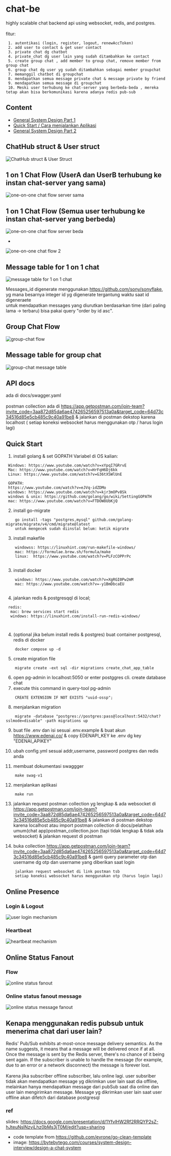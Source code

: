 # chat-be
 highly scalable chat backend api using websocket, redis, and postgres.
 <br/> <br/>
 fitur: 
```
 1. autentikasi (login, register, logout, renewAccToken)
 2. add user to contact & get user contact
 3. private chat dg chatbot
 4. private_chat dg user lain yang sudah ditambahkan ke contact
 5. create group chat , add member to group chat, remove member from group chat
 6. group chat dg user yg sudah ditambahkan sebagai member groupchat
 7. memanggil chatbot di groupchat 
 8. mendapatkan semua message private chat & message private by friend
 9. mendapatkan semua message di groupchat
 10. Meski user terhubung ke chat-server yang berbeda-beda , mereka tetap akan bisa berkomunikasi karena adanya redis pub-sub 
```

## Content
- [General System Design Part 1](##1-on-1-chat-flow-(userA-dan-userB-terhubung-ke-instan-chat-server-yang-sama))
- [Quick Start / Cara menjalankan Aplikasi](##quick-start)
- [General System Design Part 2](##online-presence)


## ChatHub struct & User struct
![ChatHub struct & User Struct](https://res.cloudinary.com/dex4u3rw4/image/upload/v1697371903/ChatHubdanUser_vjzyku.png)



## 1 on 1 Chat Flow (UserA dan UserB terhubung ke instan chat-server yang sama)
![one-on-one chat flow server sama ](https://res.cloudinary.com/dex4u3rw4/image/upload/v1697371903/one-on-one-server-sama_ohixbk.png)

## 1 on 1 Chat Flow (Semua user terhubung ke instan chat-server yang berbeda)
![one-on-one chat flow server beda](https://res.cloudinary.com/dex4u3rw4/image/upload/v1697371913/one-on-one-beda-server_n2so7t.png)

-

![one-on-one chat flow 2](https://res.cloudinary.com/dex4u3rw4/image/upload/v1696433562/one-on-one_copy_v2my4l.jpg)

## Message table for 1 on 1 chat
![message table for 1 on 1 chat](https://res.cloudinary.com/di0pjroxh/image/upload/v1697274479/one-on-one-messageTable_ptublq.png)

Messages_id digenerate menggunakan https://github.com/sony/sonyflake, yg mana besarnya integer id yg digenerate tergantung waktu saat id digeneraete
<br/>
untuk mendapatkan messages yang diurutkan berdasarkan time (dari paling lama -> terbaru) bisa pakai query "order by id asc".

## Group Chat Flow
![group-chat flow](https://bytebytego.com/_next/image?url=%2Fimages%2Fcourses%2Fsystem-design-interview%2Fdesign-a-chat-system%2Ffigure-12-14-DRZR5QM7.png&w=1080&q=75)

## Message table for group chat
![group-chat message table](https://bytebytego.com/_next/image?url=%2Fimages%2Fcourses%2Fsystem-design-interview%2Fdesign-a-chat-system%2Ffigure-12-10-2TIQVS3D.png&w=750&q=75)

## API docs
ada di docs/swagger.yaml <br/> <br/>
postman collection ada di https://app.getpostman.com/join-team?invite_code=3aa872d85da6ae474265256597513a0a&target_code=64d73c34516d85e5cb485c9c40a91be8 & jalankan di postman dekstop karena localhost ( setiap koneksi websocket harus menggunakan otp / harus login lagi)

## Quick Start


1. install golang & set GOPATH Variabel di OS kalian: 
```
 Windows: https://www.youtube.com/watch?v=xYpqI7GRrvE
 Mac: https://www.youtube.com/watch?v=HrFqH6Dj6kk
 Linux: https://www.youtube.com/watch?v=G36tXSWlUnE
 
 GOPATH: 
 https://www.youtube.com/watch?v=eJVq-idZDMo
 windows: https://www.youtube.com/watch?v=kjr3mOPv8Sk
 windows & unix: https://github.com/golang/go/wiki/SettingGOPATH
 mac: https://www.youtube.com/watch?v=FTDOW8UbKjQ
```


2. install go-migrate
```
    go install -tags "postgres,mysql" github.com/golang-migrate/migrate/v4/cmd/migrate@latest
    untuk mengecek sudah diinstal belum: ketik migrate
```

3. install makefile
```
    windowss: https://linuxhint.com/run-makefile-windows/
    mac: https://formulae.brew.sh/formula/make
    linux:  https://www.youtube.com/watch?v=PLFzCOPPrPc
    
```

3. install docker
```
    windows: https://www.youtube.com/watch?v=XgRGI0Pw2mM
    mac: https://www.youtube.com/watch?v=-y1BmDbcaEU
        
```

4. jalankan redis & postgresqql di local;
```
 redis:
  mac: brew services start redis
  windows: https://linuxhint.com/install-run-redis-windows/

  
```

4. (optional jika belum install redis & postgres) buat container postgresql, redis di docker
```
    docker compose up -d
```

5. create migration file
```
    migrate create -ext sql -dir migrations create_chat_app_table
```

6. open pg-admin in localhost:5050 or enter postggres cli. create database chat
7. execute this command in query-tool pg-admin
```
    CREATE EXTENSION IF NOT EXISTS "uuid-ossp";

```
8. menjalankan migration
```
    migrate -database "postgres://postgres:pass@localhost:5432/chat?sslmode=disable" -path migrations up
```

9. buat file .env dan isi sesuai .env.example & buat akun https://www.edenai.co/ & copy EDENAPI_KEY ke .env dg key "EDENAI_APIKEY"
10. ubah config.yml sesuai addr,username, password postgres dan redis anda

11. membuat dokumentasi swaggger
```
    make swag-v1
```

12. menjalankan aplikasi
```
    make run
```

13. jalankan request postman collection yg lengkap & ada websocket di https://app.getpostman.com/join-team?invite_code=3aa872d85da6ae474265256597513a0a&target_code=64d73c34516d85e5cb485c9c40a91be8 & jalankan di postman dekstop karena localhost atau  import postman collection di docs/pelatihan umum(chat app)postman_collection.json (tapi tidak lengkap & tidak ada websocket) & jalankan request di postman 

14. buka collection https://app.getpostman.com/join-team?invite_code=3aa872d85da6ae474265256597513a0a&target_code=64d73c34516d85e5cb485c9c40a91be8
 & ganti query parameter otp dan username dg otp dan username yang diberikan saat login 
```
    jalankan request websocket di link postman tsb
    setiap koneksi websocket harus menggunakan otp (harus login lagi)
```


## Online Presence

### Login & Logout
![user login mechanism](https://res.cloudinary.com/dex4u3rw4/image/upload/v1697362511/UserLoginLogout_cy1qtu.png)


### Heartbeat
![heartbeat mechanism](https://res.cloudinary.com/di0pjroxh/image/upload/v1697272518/untitled_2_prfsgc.png)

## Online Status Fanout

### Flow
![online status fanout](https://res.cloudinary.com/dex4u3rw4/image/upload/v1697362511/online-status-fanout_ymceo7.png)

### Online status fanout message
![online status message fanout](https://res.cloudinary.com/di0pjroxh/image/upload/v1697272778/online-fanout-message_fb6q0e.png)


## Kenapa menggunakan redis pubsub untuk menerima chat dari user lain?
Redis' Pub/Sub exhibits at-most-once message delivery semantics. As the name suggests, it means that a message will be delivered once if at all. Once the message is sent by the Redis server, there's no chance of it being sent again. If the subscriber is unable to handle the message (for example, due to an error or a network disconnect) the message is forever lost.
<br/><br/>
Karena jika subscriber offline subscriber, lalu online lagi. user subsriber tidak akan mendapatkan message yg dikrimkan user lain saat dia offline, melainkan hanya mendapatkan
message dari pubSub  saat dia online dan user lain mengirimkan message. Message yg dikrimkan user lain saat user offline akan difetch dari database postgresql


### ref
 slides: https://docs.google.com/presentation/d/1YfvlHW2Rf2RRQYP2sZ-hJteuNslNzviLhz0bMs3jT0M/edit?usp=sharing
- code template from https://github.com/evrone/go-clean-template
- image: https://bytebytego.com/courses/system-design-interview/design-a-chat-system
